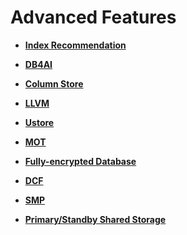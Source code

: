# Advanced Features<a name="EN-US_TOPIC_0000001225179939"></a>

-   **[Index Recommendation](index-recommendation.md)**  

-   **[DB4AI](db4ai.md)**  

-   **[Column Store](column-store.md)**  

-   **[LLVM](llvm.md)**  

-   **[Ustore](ustore.md)**  

-   **[MOT](mot.md)**  

-   **[Fully-encrypted Database](fully-encrypted-database.md)**  

-   **[DCF](dcf.md)**  

-   **[SMP](smp.md)** 

-   **[Primary/Standby Shared Storage](primary-standby-shared-storage.md)** 



